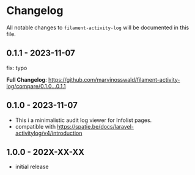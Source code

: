 # Changelog

All notable changes to `filament-activity-log` will be documented in this file.

## 0.1.1 - 2023-11-07

fix: typo

**Full Changelog**: https://github.com/marvinosswald/filament-activity-log/compare/0.1.0...0.1.1

## 0.1.0 - 2023-11-07

- This i a minimalistic audit log viewer for Infolist pages.
- compatible with https://spatie.be/docs/laravel-activitylog/v4/introduction

## 1.0.0 - 202X-XX-XX

- initial release
